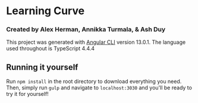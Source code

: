 # Learning Curve
### Created by Alex Herman, Annikka Turmala, & Ash Duy
This project was generated with [Angular CLI](https://github.com/angular/angular-cli) version 13.0.1. The language used throughout is TypeScript 4.4.4
## Running it yourself

Run `npm install` in the root directory to download everything you need. Then, simply run `gulp` and navigate to `localhost:3030` and you'll be ready to try it for yourself!



